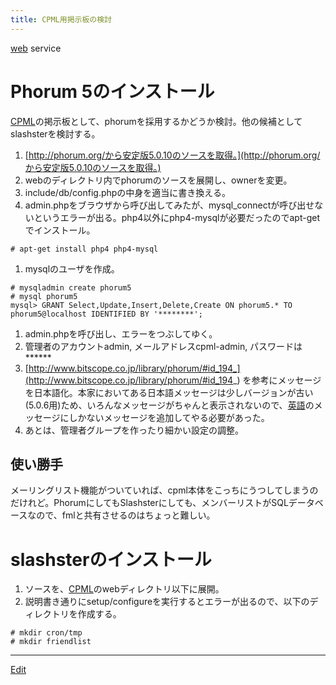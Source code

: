 ```yaml
---
title: CPML用掲示板の検討
---
```

[web](/web) service


# Phorum 5のインストール

[CPML](/CPML)の掲示板として、phorumを採用するかどうか検討。他の候補としてslashsterを検討する。

1. [http://phorum.org/から安定版5.0.10のソースを取得。](http://phorum.org/から安定版5.0.10のソースを取得。)
1. webのディレクトリ内でphorumのソースを展開し、ownerを変更。
1. include/db/config.phpの中身を適当に書き換える。
1. admin.phpをブラウザから呼び出してみたが、mysql_connectが呼び出せないというエラーが出る。php4以外にphp4-mysqlが必要だったのでapt-getでインストール。
```
# apt-get install php4 php4-mysql
```
1. mysqlのユーザを作成。
```
# mysqladmin create phorum5
# mysql phorum5
mysql> GRANT Select,Update,Insert,Delete,Create ON phorum5.* TO phorum5@localhost IDENTIFIED BY '********';
```
1. admin.phpを呼び出し、エラーをつぶしてゆく。
1. 管理者のアカウントadmin, メールアドレスcpml-admin, パスワードは******
1. [http://www.bitscope.co.jp/library/phorum/#id_194_](http://www.bitscope.co.jp/library/phorum/#id_194_) を参考にメッセージを日本語化。本家においてある日本語メッセージは少しバージョンが古い(5.0.6用)ため、いろんなメッセージがちゃんと表示されないので、[英語](/英語)のメッセージにしかないメッセージを追加してやる必要があった。
1. あとは、管理者グループを作ったり細かい設定の調整。

## 使い勝手

メーリングリスト機能がついていれば、cpml本体をこっちにうつしてしまうのだけれど。PhorumにしてもSlashsterにしても、メンバーリストがSQLデータベースなので、fmlと共有させるのはちょっと難しい。


# slashsterのインストール

1. ソースを、[CPML](/CPML)のwebディレクトリ以下に展開。
1. 説明書き通りにsetup/configureを実行するとエラーが出るので、以下のディレクトリを作成する。
```
# mkdir cron/tmp
# mkdir friendlist
```




----

[Edit](https://github.com/vitroid/vitroid.github.io/edit/master/MD/CPML用掲示板の検討.md)

